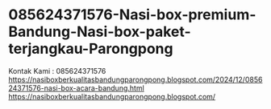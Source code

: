 # 085624371576-Nasi-box-premium-Bandung-Nasi-box-paket-terjangkau-Parongpong
Kontak Kami : 085624371576  https://nasiboxberkualitasbandungparongpong.blogspot.com/2024/12/085624371576-nasi-box-acara-bandung.html  https://nasiboxberkualitasbandungparongpong.blogspot.com/

